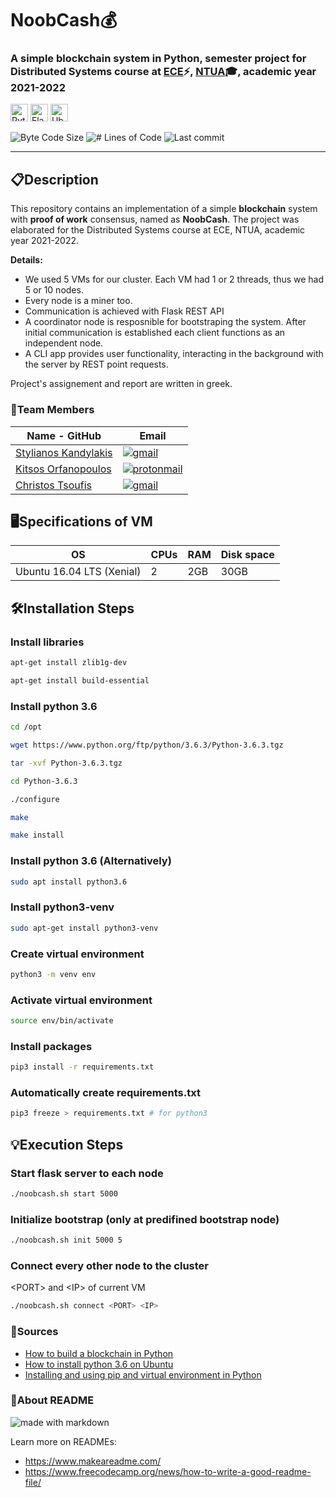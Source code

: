 # <b> NoobCash💰</b>
### A simple blockchain system in Python, semester project for Distributed Systems course at [ECE](https://www.ece.ntua.gr/en)⚡, [NTUA](https://www.ntua.gr/en)🎓, academic year 2021-2022

<img alt="Python" src = "https://img.shields.io/badge/Python-1136AA?style=for-the-badge&logo=python&logoColor=white" height="28"> <img alt="Flask" src = "https://img.shields.io/badge/Flask-000000?style=for-the-badge&logo=flask&logoColor=white" height="28"> <img alt="Ubuntu Server" src = "https://img.shields.io/badge/Ubuntu Server-E95420?style=for-the-badge&logo=ubuntu&logoColor=white" height="28">


<img alt="Byte Code Size" src="https://img.shields.io/github/languages/code-size/kitsorfan/Distributed-Systems?color=red" /> <img alt="# Lines of Code" src="https://img.shields.io/tokei/lines/github/kitsorfan/Distributed-Systems?color=red" /> <img alt="Last commit" src="https://img.shields.io/github/last-commit/kitsorfan/Distributed-Systems?color=important" />


<hr>

## 📋**Description**

This repository contains an implementation of a simple **blockchain** system with **proof of work** consensus, named as **NoobCash**. The project was elaborated for the Distributed Systems course at ECE, NTUA, academic year 2021-2022.

**Details:**
- We used 5 VMs for our cluster. Each VM had 1 or 2 threads, thus we had 5 or 10 nodes.
- Every node is a miner too.
- Communication is achieved with Flask REST API
- A coordinator node is resposnible for bootstraping the system. After initial communication is established each client functions as an independent node.
- A CLI app provides user functionality, interacting in the background with the server by REST point requests.


Project's assignement and report are written in greek.

### 👔Team Members

| Name - GitHub                                     | Email                   |
|----------------------------------------------------------------|-------------------------|
| [Stylianos Kandylakis](https://github.com/stylkand/) |  <a href = "mailto:stelkcand@gmail.com" target="_blank"><img alt="gmail" src = "https://img.shields.io/badge/Gmail-D14836?style=for-the-badge&logo=gmail&logoColor=white">   |
| [Kitsos Orfanopoulos](https://github.com/kitsorfan)               | <a href = "mailto:kitsorfan@protonmail.com" target="_blank"><img alt="protonmail" src = "https://img.shields.io/badge/ProtonMail-8B89CC?style=for-the-badge&logo=protonmail&logoColor=white" ></a>|
| [Christos Tsoufis](https://github.com/ChristosTsoufis)                 | <a href = "mailto:chris99ts@gmail.com" target="_blank"><img alt="gmail" src = "https://img.shields.io/badge/Gmail-D14836?style=for-the-badge&logo=gmail&logoColor=white">      |





## 🖥**Specifications of VM**

|OS | CPUs |RAM |Disk space|  
|----|-----|-------| ------|   
|Ubuntu 16.04 LTS (Xenial)| 2 | 2GB|30GB|


## 🛠**Installation Steps**

### Install libraries 
```bash
apt-get install zlib1g-dev
```
```bash
apt-get install build-essential
```

### Install python 3.6
```bash
cd /opt

wget https://www.python.org/ftp/python/3.6.3/Python-3.6.3.tgz

tar -xvf Python-3.6.3.tgz

cd Python-3.6.3

./configure

make 

make install
```





### Install python 3.6 (Alternatively)

```bash
sudo apt install python3.6
```

### Install python3-venv

```bash
sudo apt-get install python3-venv
```

### Create virtual environment

```bash
python3 -m venv env
```

### Activate virtual environment

```bash
source env/bin/activate
```

### Install packages

```bash
pip3 install -r requirements.txt
```

### Automatically create requirements.txt
```bash
pip3 freeze > requirements.txt # for python3
```
## 💡**Execution Steps**
### Start flask server to each node
```bash
./noobcash.sh start 5000 
```
### Initialize bootstrap (only at predifined bootstrap node)
```bash
./noobcash.sh init 5000 5
```
### Connect every other node to the cluster
\<PORT\> and \<IP\> of current VM
```bash
./noobcash.sh connect <PORT> <IP> 
```


### **🔗Sources**
- [How to build a blockchain in Python](https://www.activestate.com/blog/how-to-build-a-blockchain-in-python/)
- [How to install python 3.6 on Ubuntu](https://www.rosehosting.com/blog/how-to-install-python-3-6-on-ubuntu-16-04/)
- [Installing and using pip and virtual environment in Python](https://packaging.python.org/en/latest/guides/installing-using-pip-and-virtual-environments/)
  
### **📑About README** 
<img alt="made with markdown" src ="https://img.shields.io/badge/Made%20with-Markdown-1f425f.svg">

Learn more on READMEs:
- https://www.makeareadme.com/
- https://www.freecodecamp.org/news/how-to-write-a-good-readme-file/




